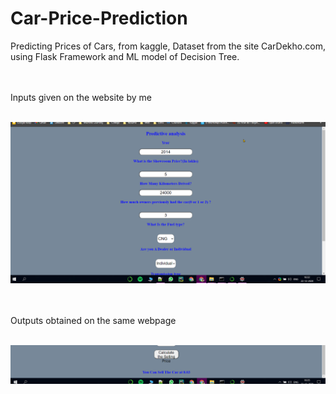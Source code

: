 # Car-Price-Prediction
Predicting Prices of Cars, from kaggle, Dataset from the site CarDekho.com,  using Flask Framework and ML model of Decision Tree.

<br>
</br>
Inputs given on the website by me
<br>
</br>

![alt text](https://github.com/anshulsingh8101/Car-Price-Prediction/blob/main/chrome_8w0G4dTWUQ.png)

<br>
</br>
Outputs obtained on the same webpage
<br>
</br>

![alt text](https://github.com/anshulsingh8101/Car-Price-Prediction/blob/main/dddd.png)
